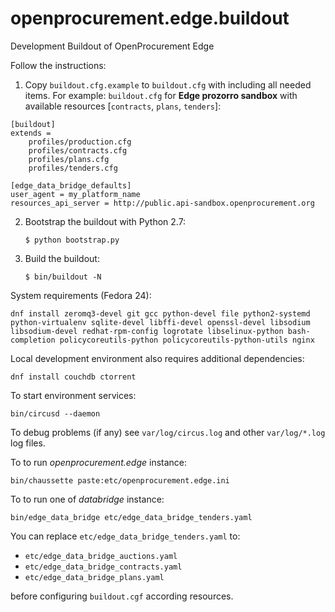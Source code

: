 # openprocurement.edge.buildout
Development Buildout of OpenProcurement Edge

Follow the instructions:
  1. Copy `buildout.cfg.example` to `buildout.cfg` with including all needed items. For example:
  `buildout.cfg` for **Edge prozorro sandbox** with available resources [`contracts`, `plans`, `tenders`]:
  ```
  [buildout]
  extends =
      profiles/production.cfg
      profiles/contracts.cfg
      profiles/plans.cfg
      profiles/tenders.cfg

  [edge_data_bridge_defaults]
  user_agent = my_platform_name
  resources_api_server = http://public.api-sandbox.openprocurement.org  
  ```
  2. Bootstrap the buildout with Python 2.7:

     ```
     $ python bootstrap.py
     ```

  3. Build the buildout:

      ```
      $ bin/buildout -N
      ```

System requirements (Fedora 24):

    dnf install zeromq3-devel git gcc python-devel file python2-systemd python-virtualenv sqlite-devel libffi-devel openssl-devel libsodium libsodium-devel redhat-rpm-config logrotate libselinux-python bash-completion policycoreutils-python policycoreutils-python-utils nginx

Local development environment also requires additional dependencies:

    dnf install couchdb ctorrent

To start environment services:

    bin/circusd --daemon

To debug problems (if any) see `var/log/circus.log` and other `var/log/*.log` log files.

To to run *openprocurement.edge* instance:

    bin/chaussette paste:etc/openprocurement.edge.ini

To to run one of *databridge* instance:

    bin/edge_data_bridge etc/edge_data_bridge_tenders.yaml
You can replace `etc/edge_data_bridge_tenders.yaml` to:
  * `etc/edge_data_bridge_auctions.yaml`
  * `etc/edge_data_bridge_contracts.yaml`
  * `etc/edge_data_bridge_plans.yaml`

before configuring `buildout.cgf` according resources.
